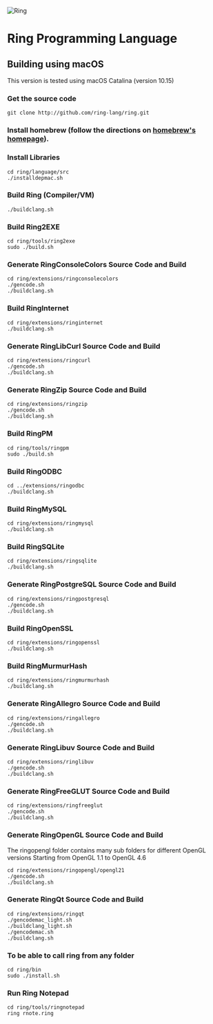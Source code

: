 ![Ring](http://ring-lang.sf.net/thering.jpg)

# Ring Programming Language

## Building using macOS

This version is tested using macOS Catalina (version 10.15)

### Get the source code

	git clone http://github.com/ring-lang/ring.git
	
### Install homebrew (follow the directions on [homebrew's homepage](http://brew.sh/)).
	
### Install Libraries 
	
	cd ring/language/src
	./installdepmac.sh 
	
### Build Ring (Compiler/VM)
	
	./buildclang.sh

### Build Ring2EXE 

	cd ring/tools/ring2exe
	sudo ./build.sh	

### Generate RingConsoleColors Source Code and Build 
	
	cd ring/extensions/ringconsolecolors
	./gencode.sh
	./buildclang.sh

### Build RingInternet
	
	cd ring/extensions/ringinternet
	./buildclang.sh

### Generate RingLibCurl Source Code and Build 
	
	cd ring/extensions/ringcurl
	./gencode.sh
	./buildclang.sh

### Generate RingZip Source Code and Build 
	
	cd ring/extensions/ringzip
	./gencode.sh
	./buildclang.sh

### Build RingPM

	cd ring/tools/ringpm
	sudo ./build.sh	
	
### Build RingODBC
	
	cd ../extensions/ringodbc
	./buildclang.sh

### Build RingMySQL
	
	cd ring/extensions/ringmysql
	./buildclang.sh

### Build RingSQLite
	
	cd ring/extensions/ringsqlite
	./buildclang.sh

### Generate RingPostgreSQL Source Code and Build 
	
	cd ring/extensions/ringpostgresql
	./gencode.sh
	./buildclang.sh

### Build RingOpenSSL
	
	cd ring/extensions/ringopenssl
	./buildclang.sh

### Build RingMurmurHash
	
	cd ring/extensions/ringmurmurhash
	./buildclang.sh
	
### Generate RingAllegro Source Code and Build 
	
	cd ring/extensions/ringallegro
	./gencode.sh
	./buildclang.sh

### Generate RingLibuv Source Code and Build 
	
	cd ring/extensions/ringlibuv
	./gencode.sh
	./buildclang.sh

### Generate RingFreeGLUT Source Code and Build 
	
	cd ring/extensions/ringfreeglut
	./gencode.sh
	./buildclang.sh

### Generate RingOpenGL Source Code and Build 

The ringopengl folder contains many sub folders for different OpenGL versions
Starting from OpenGL 1.1 to OpenGL 4.6
	
	cd ring/extensions/ringopengl/opengl21
	./gencode.sh
	./buildclang.sh
	
### Generate RingQt Source Code and Build
	
	cd ring/extensions/ringqt
	./gencodemac_light.sh
	./buildclang_light.sh
	./gencodemac.sh
	./buildclang.sh

### To be able to call ring from any folder 
	cd ring/bin
	sudo ./install.sh
	
### Run Ring Notepad
	
	cd ring/tools/ringnotepad
	ring rnote.ring